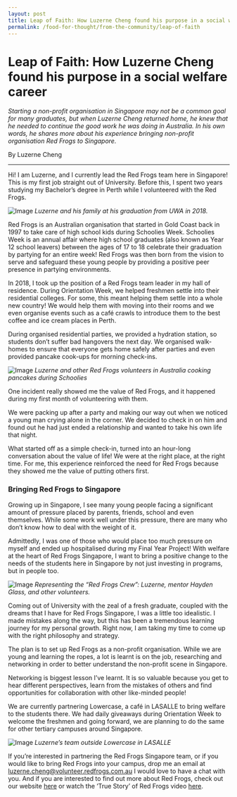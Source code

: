 ```yaml
---
layout: post
title: Leap of Faith: How Luzerne Cheng found his purpose in a social welfare career
permalink: /food-for-thought/from-the-community/leap-of-faith
---
```


# Leap of Faith: How Luzerne Cheng found his purpose in a social welfare career

_Starting a non-profit organisation in Singapore may not be a common goal for many graduates, but when Luzerne Cheng returned home, he knew that he needed to continue the good work he was doing in Australia. In his own words, he shares more about his experience bringing non-profit organisation Red Frogs to Singapore._

By Luzerne Cheng
<hr>

Hi! I am Luzerne, and I currently lead the Red Frogs team here in Singapore! This is my first job straight out of University. Before this, I spent two years studying my Bachelor’s degree in Perth while I volunteered with the Red Frogs.

![Image](/images/stories/2019/red-frogs-1.jpg)
_Luzerne and his family at his graduation from UWA in 2018._

Red Frogs is an Australian organisation that started in Gold Coast back in 1997 to take care of high school kids during Schoolies Week. Schoolies Week is an annual affair where high school graduates (also known as Year 12 school leavers) between the ages of 17 to 18 celebrate their graduation by partying for an entire week! Red Frogs was then born from the vision to serve and safeguard these young people by providing a positive peer presence in partying environments.

In 2018, I took up the position of a Red Frogs team leader in my hall of residence. During Orientation Week, we helped freshmen settle into their residential colleges. For some, this meant helping them settle into a whole new country! We would help them with moving into their rooms and we even organise events such as a café crawls to introduce them to the best coffee and ice cream places in Perth. 

During organised residential parties, we provided a hydration station, so students don’t suffer bad hangovers the next day. We organised walk-homes to ensure that everyone gets home safely after parties and even provided pancake cook-ups for morning check-ins.

![Image](/images/stories/2019/red-frogs-2.jpg)
_Luzerne and other Red Frogs volunteers in Australia cooking pancakes during Schoolies_

One incident really showed me the value of Red Frogs, and it happened during my first month of volunteering with them. 

We were packing up after a party and making our way out when we noticed a young man crying alone in the corner. We decided to check in on him and found out he had just ended a relationship and wanted to take his own life that night. 

What started off as a simple check-in, turned into an hour-long conversation about the value of life! We were at the right place, at the right time. For me, this experience reinforced the need for Red Frogs because they showed me the value of putting others first.

### Bringing Red Frogs to Singapore

Growing up in Singapore, I see many young people facing a significant amount of pressure placed by parents, friends, school and even themselves. While some work well under this pressure, there are many who don’t know how to deal with the weight of it. 

Admittedly, I was one of those who would place too much pressure on myself and ended up hospitalised during my Final Year Project! With welfare at the heart of Red Frogs Singapore, I want to bring a positive change to the needs of the students here in Singapore by not just investing in programs, but in people too.
 
![Image](/images/stories/2019/red-frogs-3.jpg)
_Representing the “Red Frogs Crew”: Luzerne, mentor Hayden Glass, and other volunteers._

Coming out of University with the zeal of a fresh graduate, coupled with the dreams that I have for Red Frogs Singapore, I was a little too idealistic. I made mistakes along the way, but this has been a tremendous learning journey for my personal growth. Right now, I am taking my time to come up with the right philosophy and strategy.

The plan is to set up Red Frogs as a non-profit organisation. While we are young and learning the ropes, a lot is learnt is on the job, researching and networking in order to better understand the non-profit scene in Singapore. 

Networking is biggest lesson I’ve learnt. It is so valuable because you get to hear different perspectives, learn from the mistakes of others and find opportunities for collaboration with other like-minded people!

We are currently partnering Lowercase, a café in LASALLE to bring welfare to the students there. We had daily giveaways during Orientation Week to welcome the freshmen and going forward, we are planning to do the same for other tertiary campuses around Singapore. 

![Image](/images/stories/2019/red-frogs-4.jpg)
_Luzerne’s team outside Lowercase in LASALLE_

If you’re interested in partnering the Red Frogs Singapore team, or if you would like to bring Red Frogs into your campus, drop me an email at luzerne.cheng@volunteer.redfrogs.com.au I would love to have a chat with you. And if you are interested to find out more about Red Frogs, check out our website [here](https://redfrogs.com/) or watch the ‘True Story’ of Red Frogs video [here](https://www.youtube.com/watch?v=wppnUDhSw7k). 
